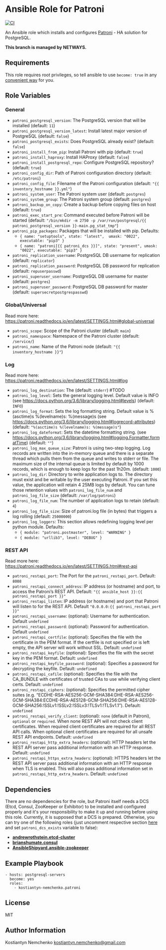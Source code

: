 # Ansible Role for Patroni

[![CI](https://github.com/NETWAYS/ansible-role-patroni/actions/workflows/ci.yml/badge.svg?event=push)](https://github.com/NETWAYS/ansible-role-patroni/actions/workflows/ci.yml)

An Ansible role which installs and configures [Patroni](https://github.com/zalando/patroni/) - HA solution for PostgreSQL.

**This branch is managed by NETWAYS.**

## Requirements

This role requires root privileges, so tell ansible to use `become: true` in any [convenient way](http://docs.ansible.com/ansible/latest/become.html) for you.

## Role Variables

### General

- `patroni_postgresql_version`: The PostgreSQL version that will be installed (default: `11`)
- `patroni_postgresql_version_latest`: Install latest major version of PostgreSQL (default: `false`)
- `patroni_postgresql_exists`: Does PostgreSQL already exist? (default: `false`)
- `patroni_install_from_pip`: Install Patroni with pip (default: `true`)
- `patroni_install_haproxy`: Install HAProxy (default: `false`)
- `patroni_install_postgresql_repo`: Configure PostgreSQL repository? (default: `true`)
- `patroni_config_dir`: Path of Patroni configuration directory (default: `/etc/patroni`)
- `patroni_config_file`: Filename of the Patroni configuration (default: `"{{ inventory_hostname }}.yml"`)
- `patroni_system_user`: The Patroni system user (default: `postgres`)
- `patroni_system_group`: The Patroni system group (default: `postgres`)
- `patroni_backup_on_copy`: Create a backup before copying files on host (default: `true`)
- `patroni_exec_start_pre`: Command executed before Patroni will be started (default: `"/bin/mkdir -m 2750 -p /var/run/postgresql/{{ patroni_postgresql_version }}-main.pg_stat_tmp"`)
- `patroni_pip_packages`: Packages that will be installed with pip. Defaults:
  - `{ name: "setuptools", state: "latest",  umask: "0022", executable: "pip3" }`
  - `{ name: "patroni[{{ patroni_dcs }}]", state: "present", umask: "0022", executable: "pip3" }`
- `patroni_replication_username`: PostgreSQL DB username for replication (default: `replicator`)
- `patroni_replication_password`: PostgreSQL DB password for replication (default: `repuserpasswd`)
- `patroni_superuser_username`: PostgreSQL DB username for master (default: `postgres`)
- `patroni_superuser_password`: PostgreSQL DB password for master (default: `supersecretpostgrespasswd`)

### Global/Universal

Read more here: https://patroni.readthedocs.io/en/latest/SETTINGS.html#global-universal

- `patroni_scope`: Scope of the Patroni cluster (default: `main`)
- `patroni_namespace`: Namespace of the Patroni cluster (default: `/service/`)
- `patroni_name`: Name of the Patroni node (default: `"{{ inventory_hostname }}"`)

### Log

Read more here: https://patroni.readthedocs.io/en/latest/SETTINGS.html#log

- `patroni_log_destination`: The  (default: `stderr`) #TODO
- `patroni_log_level`: Sets the general logging level. Default value is INFO (see https://docs.python.org/3.6/library/logging.html#levels) (default: `INFO`)
- `patroni_log_format`: Sets the log formatting string. Default value is %(asctime)s %(levelname)s: %(message)s (see https://docs.python.org/3.6/library/logging.html#logrecord-attributes) (default: `"%(asctime)s %(levelname)s: %(message)s"`)
- `patroni_log_dateformat`: Sets the datetime formatting string. (see https://docs.python.org/3.6/library/logging.html#logging.Formatter.formatTime) (default: `""`)
- `patroni_log_max_queue_size`: Patroni is using two-step logging. Log records are written into the in-memory queue and there is a separate thread which pulls them from the queue and writes to stderr or file. The maximum size of the internal queue is limited by default by 1000 records, which is enough to keep logs for the past 1h20m. (default: `1000`)
- `patroni_log_dir`: Directory to write application logs to. The directory must exist and be writable by the user executing Patroni. If you set this value, the application will retain 4 25MB logs by default. You can tune those retention values with `patroni_log_file_num` and `patroni_log_file_size` (default: `/var/log/patroni`)
- `patroni_log_file_num`: The number of application logs to retain (default: `4`)
- `patroni_log_file_size`: Size of patroni.log file (in bytes) that triggers a log rolling (default: `25000000`)
- `patroni_log_loggers`: This section allows redefining logging level per python module. Defaults:
  - `{ module: "patroni.postmaster", level: "WARNING" }`
  - `{ module: "urllib3", level: "DEBUG" }`

### REST API

Read more here: https://patroni.readthedocs.io/en/latest/SETTINGS.html#rest-api
- `patroni_restapi_port`: The Port for the `patroni_restapi_port`. Default: `8008`
- `patroni_restapi_connect_address`: IP address (or hostname) and port, to access the Patroni’s REST API. Default: `"{{ ansible_host }}:{{ patroni_restapi_port }}"`
- `patroni_restapi_listen`: IP address (or hostname) and port that Patroni will listen to for the REST API. Default `"0.0.0.0:{{ patroni_restapi_port }}"`
- `patroni_restapi_username`: (optional): Username for authentication. Default `undefined`
- `patroni_restapi_password`: (optional): Password for authentication. Default `undefined`
- `patroni_restapi_certfile`: (optional): Specifies the file with the certificate in the PEM format. If the certfile is not specified or is left empty, the API server will work without SSL. Default: `undefined`
- `patroni_restapi_keyfile`: (optional): Specifies the file with the secret key in the PEM format. Default: `undefined`
- `patroni_restapi_keyfile_password`: (optional): Specifies a password for decrypting the keyfile. Default: `undefined`
- `patroni_restapi_cafile`: (optional): Specifies the file with the CA_BUNDLE with certificates of trusted CAs to use while verifying client certs. Default: `undefined`
- `patroni_restapi_ciphers`: (optional): Specifies the permitted cipher suites (e.g. “ECDHE-RSA-AES256-GCM-SHA384:DHE-RSA-AES256-GCM-SHA384:ECDHE-RSA-AES128-GCM-SHA256:DHE-RSA-AES128-GCM-SHA256:!SSLv1:!SSLv2:!SSLv3:!TLSv1:!TLSv1.1”). Default: `undefined`
- `patroni_restapi_verify_client`: (optional): `none` (default in Patroni), `optional` or `required`. When none REST API will not check client certificates. When required client certificates are required for all REST API calls. When optional client certificates are required for all unsafe REST API endpoints. Default: `undefined` 
- `patroni_restapi_http_extra_headers`: (optional): HTTP headers let the REST API server pass additional information with an HTTP response. Default: `undefined`
- `patroni_restapi_https_extra_headers`:  (optional): HTTPS headers let the REST API server pass additional information with an HTTP response when TLS is enabled. This will also pass additional information set in `patroni_restapi_http_extra_headers`. Default: `undefined`


## Dependencies

There are no dependencies for the role, but Patroni itself needs a DCS (Etcd, Consul, ZooKeeper or Exhibitor) to be installed and configured properly and it's your responsibility to make it up and running before using this role.
Currently, it is supposed that a DCS is prepared. Otherwise, you can try one of the following roles (just uncomment respective section [here](https://github.com/kostiantyn-nemchenko/ansible-role-patroni/blob/master/meta/main.yml#L28) and set `patroni_dcs_exists` variable to false):

* [**andrewrothstein.etcd-cluster**](https://github.com/andrewrothstein/ansible-etcd-cluster)
* [**brianshumate.consul**](https://github.com/brianshumate/ansible-consul)
* [**AnsibleShipyard.ansible-zookeeper**](https://github.com/AnsibleShipyard/ansible-zookeeper)

## Example Playbook

    - hosts: postgresql-servers
      become: yes
      roles:
        - kostiantyn-nemchenko.patroni

## License

MIT

## Author Information
Kostiantyn Nemchenko <kostiantyn.nemchenko@gmail.com>
